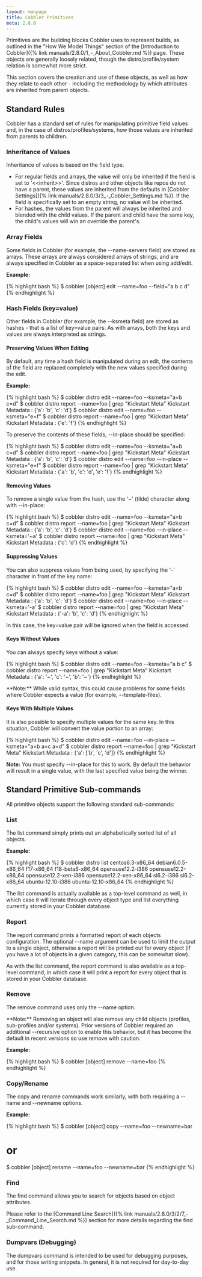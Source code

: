 ```yaml
---
layout: manpage
title: Cobbler Primitives
meta: 2.8.0
---
```


Primitives are the building blocks Cobbler uses to represent builds, as outlined in the "How We Model Things" section of
the [Introduction to Cobbler]({% link manuals/2.8.0/1_-_About_Cobbler.md %}) page. These objects are generally loosely
related, though the distro/profile/system relation is somewhat more strict.

This section covers the creation and use of these objects, as well as how they relate to each other - including the
methodology by which attributes are inherited from parent objects.

## Standard Rules

Cobbler has a standard set of rules for manipulating primitive field values and, in the case of
distros/profiles/systems, how those values are inherited from parents to children.

### Inheritance of Values

Inheritance of values is based on the field type. 

- For regular fields and arrays, the value will only be inherited if the field is set to '&lt;&lt;inherit&gt;&gt;'.
  Since distros and other objects like repos do not have a parent, these values are inherited from the defaults in
  [Cobbler Settings]({% link manuals/2.8.0/3/3_-_Cobbler_Settings.md %}). If the field is specifically set to an empty
  string, no value will be inherited.
- For hashes, the values from the parent will always be inherited and blended with the child values. If the parent and
  child have the same key, the child's values will win an override the parent's.

### Array Fields
Some fields in Cobbler (for example, the --name-servers field) are stored as arrays. These arrays are always considered
arrays of strings, and are always specified in Cobbler as a space-separated list when using add/edit.

**Example:**

{% highlight bash %}
$ cobbler [object] edit --name=foo --field="a b c d"
{% endhighlight %}

### Hash Fields (key=value)
Other fields in Cobbler (for example, the --ksmeta field) are stored as hashes - that is a list of key=value pairs. As
with arrays, both the keys and values are always interpreted as strings.

#### Preserving Values When Editing

By default, any time a hash field is manipulated during an edit, the contents of the field are replaced completely with
the new values specified during the edit.

**Example:**

{% highlight bash %}
$ cobbler distro edit --name=foo --ksmeta="a=b c=d"
$ cobbler distro report --name=foo | grep "Kickstart Meta"
Kickstart Metadata             : {'a': 'b', 'c': 'd'}
$ cobbler distro edit --name=foo --ksmeta="e=f"
$ cobbler distro report --name=foo | grep "Kickstart Meta"
Kickstart Metadata             : {'e': 'f'}
{% endhighlight %}

To preserve the contents of these fields, --in-place should be specified:

{% highlight bash %}
$ cobbler distro edit --name=foo --ksmeta="a=b c=d"
$ cobbler distro report --name=foo | grep "Kickstart Meta"
Kickstart Metadata             : {'a': 'b', 'c': 'd'}
$ cobbler distro edit --name=foo --in-place --ksmeta="e=f"
$ cobbler distro report --name=foo | grep "Kickstart Meta"
Kickstart Metadata             : {'a': 'b', 'c': 'd', 'e': 'f'}
{% endhighlight %}

#### Removing Values

To remove a single value from the hash, use the '~' (tilde) character along with --in-place:

{% highlight bash %}
$ cobbler distro edit --name=foo --ksmeta="a=b c=d"
$ cobbler distro report --name=foo | grep "Kickstart Meta"
Kickstart Metadata             : {'a': 'b', 'c': 'd'}
$ cobbler distro edit --name=foo --in-place --ksmeta='~a'
$ cobbler distro report --name=foo | grep "Kickstart Meta"
Kickstart Metadata             : {'c': 'd'}
{% endhighlight %}

#### Suppressing Values

You can also suppress values from being used, by specifying the '-' character in front of the key name:

{% highlight bash %}
$ cobbler distro edit --name=foo --ksmeta="a=b c=d"
$ cobbler distro report --name=foo | grep "Kickstart Meta"
Kickstart Metadata             : {'a': 'b', 'c': 'd'}
$ cobbler distro edit --name=foo --in-place --ksmeta='-a'
$ cobbler distro report --name=foo | grep "Kickstart Meta"
Kickstart Metadata             : {'-a': 'b', 'c': 'd'}
{% endhighlight %}

In this case, the key=value pair will be ignored when the field is accessed.

#### Keys Without Values

You can always specify keys without a value:

{% highlight bash %}
$ cobbler distro edit --name=foo --ksmeta="a b c"
$ cobbler distro report --name=foo | grep "Kickstart Meta"
Kickstart Metadata             : {'a': '~', 'c': '~', 'b': '~'}
{% endhighlight %}

<div class="alert alert-info alert-block">**Note:** While valid syntax, this could cause problems for some fields where
Cobbler expects a value (for example, --template-files).</div>

#### Keys With Multiple Values

It is also possible to specify multiple values for the same key. In this situation, Cobbler will convert the value
portion to an array:

{% highlight bash %}
$ cobbler distro edit --name=foo --in-place --ksmeta="a=b a=c a=d"
$ cobbler distro report --name=foo | grep "Kickstart Meta"
Kickstart Metadata             : {'a': ['b', 'c', 'd']}
{% endhighlight %}

<div class="alert alert-info alert-block"><b>Note:</b> You must specify --in-place for this to work. By default the
behavior will result in a single value, with the last specified value being the winner.</div>

## Standard Primitive Sub-commands

All primitive objects support the following standard sub-commands:

### List

The list command simply prints out an alphabetically sorted list of all objects. 

**Example:**

{% highlight bash %}
$ cobbler distro list
   centos6.3-x86_64
   debian6.0.5-x86_64
   f17-x86_64
   f18-beta6-x86_64
   opensuse12.2-i386
   opensuse12.2-x86_64
   opensuse12.2-xen-i386
   opensuse12.2-xen-x86_64
   sl6.2-i386
   sl6.2-x86_64
   ubuntu-12.10-i386
   ubuntu-12.10-x86_64
{% endhighlight %}

The list command is actually available as a top-level command as well, in which case it will iterate through every object type and list everything currently stored in your Cobbler database.

### Report

The report command prints a formatted report of each objects configuration. The optional --name argument can be used to limit the output to a single object, otherwise a report will be printed out for every object (if you have a lot of objects in a given category, this can be somewhat slow).

As with the list command, the report command is also available as a top-level command, in which case it will print a report for every object that is stored in your Cobbler database.

### Remove

The remove command uses only the --name option.

<div class="alert alert-info alert-block">**Note:** Removing an object will also remove any child objects (profiles,
sub-profiles and/or systems). Prior versions of Cobbler required an additional --recursive option to enable this
behavior, but it has become the default in recent versions so use remove with caution.</div>

**Example:**

{% highlight bash %}
$ cobbler [object] remove --name=foo
{% endhighlight %}

### Copy/Rename

The copy and rename commands work similarly, with both requiring a --name and --newname options.

**Example:**

{% highlight bash %}
$ cobbler [object] copy --name=foo --newname=bar
# or
$ cobbler [object] rename --name=foo --newname=bar
{% endhighlight %}

### Find

The find command allows you to search for objects based on object attributes.

Please refer to the [Command Line Search]({% link manuals/2.8.0/3/2/7_-_Command_Line_Search.md %}) section for more
details regarding the find sub-command.

### Dumpvars (Debugging)

The dumpvars command is intended to be used for debugging purposes, and for those writing snippets. In general, it is
not required for day-to-day use.

